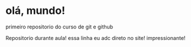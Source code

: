 # olá, mundo!
 primeiro repositorio do curso de git e github

 Repositorio durante aula!
 essa linha eu adc direto no site! impressionante!
